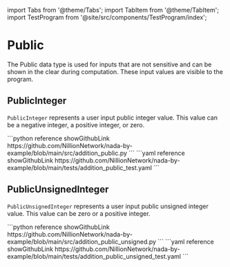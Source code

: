 import Tabs from '@theme/Tabs';
import TabItem from '@theme/TabItem';
import TestProgram from '@site/src/components/TestProgram/index';

# Public

The Public data type is used for inputs that are not sensitive and can be shown in the clear during computation. These input values are visible to the program.

## PublicInteger

`PublicInteger` represents a user input public integer value. This value can be a negative integer, a positive integer, or zero.

<Tabs>

<TabItem value="program" label="Nada program" default>
```python reference showGithubLink
https://github.com/NillionNetwork/nada-by-example/blob/main/src/addition_public.py
```
</TabItem>

<TabItem value="test" label="Test file">
```yaml reference showGithubLink
https://github.com/NillionNetwork/nada-by-example/blob/main/tests/addition_public_test.yaml
```
</TabItem>
</Tabs>

<TestProgram programName="addition_public"/>

## PublicUnsignedInteger

`PublicUnsignedInteger` represents a user input public unsigned integer value. This value can be zero or a positive integer.

<Tabs>

<TabItem value="program" label="Nada program" default>
```python reference showGithubLink
https://github.com/NillionNetwork/nada-by-example/blob/main/src/addition_public_unsigned.py
```
</TabItem>

<TabItem value="test" label="Test file">
```yaml reference showGithubLink
https://github.com/NillionNetwork/nada-by-example/blob/main/tests/addition_public_unsigned_test.yaml
```
</TabItem>
</Tabs>

<TestProgram programName="addition_public_unsigned"/>